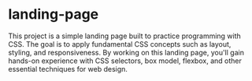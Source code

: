 # landing-page
This project is a simple landing page built to practice programming with CSS. The goal is to apply fundamental CSS concepts such as layout, styling, and responsiveness. By working on this landing page, you'll gain hands-on experience with CSS selectors, box model, flexbox, and other essential techniques for web design.